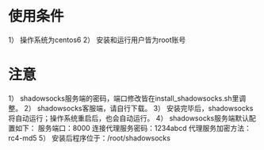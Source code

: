 # 使用条件
1） 操作系统为centos6
2） 安装和运行用户皆为root账号

# 注意
1） shadowsocks服务端的密码，端口修改皆在install_shadowsocks.sh里调整。
2） shadowsocks客服端，请自行下载。
3） 安装完毕后，shadowsocks将自动运行；操作系统重启后，也会自动运行。
4） shadowsocks服务端默认配置如下：
      服务端口：8000
      连接代理服务密码：1234abcd
      代理服务加密方法：rc4-md5
5） 安装后程序位于：/root/shadowsocks
